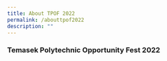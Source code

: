 ```yaml
---
title: About TPOF 2022
permalink: /abouttpof2022
description: ""
---
```

### **Temasek Polytechnic Opportunity Fest 2022**

